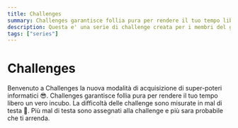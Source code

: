 ```yaml
---
title: Challenges
summary: Challenges garantisce follia pura per rendere il tuo tempo libero un vero incubo.
description: Questa e' una serie di challenge creata per i membri del gruppo **PDP Free Software User Group**
tags: ["series"]
---
```


# Challenges

Benvenuto a Challenges la nuova modalità di acquisizione di super-poteri informatici 😎.
Challenges garantisce follia pura per rendere il tuo tempo libero un vero incubo.
La difficoltà delle challenge sono misurate in mal di testa 🤕. Più mal di testa sono assegnati alla challenge e più sara probabile che ti arrenda.
